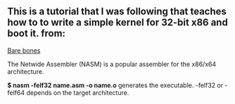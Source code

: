 ## This is a tutorial that I was following that teaches how to to write a simple kernel for 32-bit x86 and boot it. from:


[Bare bones](https://wiki.osdev.org/Bare_Bones)

The Netwide Assembler (NASM) is a popular assembler for the x86/x64 architecture.

**$ nasm -felf32 name.asm -o name.o** generates the executable. -felf32 or -felf64 depends on the target architecture.
